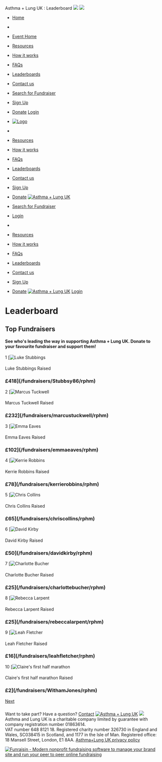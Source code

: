 
  
Asthma + Lung UK : Leaderboard
![](https://www.facebook.com/tr?id=512916012219561&ev=PageView&noscript=1)
![](https://www.facebook.com/tr?id=1918958468428357&ev=PageView&noscript=1)
* [Home](/)
* 
* [Event Home](https://join.aluk.org.uk/event/rphm/home)
* [Resources](https://join.aluk.org.uk/event/rphm/about-us)
* [How it works](https://join.aluk.org.uk/event/rphm/how-it-works)
* [FAQs](https://join.aluk.org.uk/event/rphm/faq)
* [Leaderboards](https://join.aluk.org.uk/event/rphm/leaderboard)
* [Contact us](https://join.aluk.org.uk/event/rphm/contact)
* [Search for Fundraiser](/event/rphm/sponsor)
* [Sign Up](/rphm-register-select)
* [Donate](https://join.aluk.org.uk/event/rphm/donate)
[Login](/login)
 
* [![Logo](https://d3g83p5zqy4ufy.cloudfront.net/bzmy0x588g5.png)](https://join.aluk.org.uk/event/rphm/home "Logo")
* 
* [Resources](https://join.aluk.org.uk/event/rphm/about-us)
* [How it works](https://join.aluk.org.uk/event/rphm/how-it-works)
* [FAQs](https://join.aluk.org.uk/event/rphm/faq)
* [Leaderboards](https://join.aluk.org.uk/event/rphm/leaderboard)
* [Contact us](https://join.aluk.org.uk/event/rphm/contact)
* [Sign Up](/rphm-register-select)
* [Donate](https://join.aluk.org.uk/event/rphm/donate)
[![Asthma + Lung UK](https://d3g83p5zqy4ufy.cloudfront.net/72xmx68coqw44.png)](/event/rphm/home)
* [Search for Fundraiser](/event/rphm/sponsor)
* [Login](/login)
* 
* [Resources](https://join.aluk.org.uk/event/rphm/about-us)
* [How it works](https://join.aluk.org.uk/event/rphm/how-it-works)
* [FAQs](https://join.aluk.org.uk/event/rphm/faq)
* [Leaderboards](https://join.aluk.org.uk/event/rphm/leaderboard)
* [Contact us](https://join.aluk.org.uk/event/rphm/contact)
* [Sign Up](/rphm-register-select)
* [Donate](https://join.aluk.org.uk/event/rphm/donate)
[![Asthma + Lung UK](https://d3g83p5zqy4ufy.cloudfront.net/5fqbjnyqv9wcws8g.png)](/event/rphm/home)
[Login](#)
# Leaderboard
## Top Fundraisers
#### See who's leading the way in supporting Asthma + Lung UK. Donate to your favourite fundraiser and support them!
1
[![Luke Stubbings](https://d3g83p5zqy4ufy.cloudfront.net/b58d0c3f3110ff9b658c0d33784533da.jpg)
#### 
Luke Stubbings
Raised
### £418](/fundraisers/Stubbsy86/rphm)
2
[![Marcus Tuckwell](https://d3g83p5zqy4ufy.cloudfront.net/5fu5ic9sb0tf.png)
#### 
Marcus Tuckwell
Raised
### £232](/fundraisers/marcustuckwell/rphm)
3
[![Emma Eaves](https://d3g83p5zqy4ufy.cloudfront.net/a8bb2995a2a512919d57259abb1a01d5.jpg)
#### 
Emma Eaves
Raised
### £102](/fundraisers/emmaeaves/rphm)
4
[![Kerrie Robbins](https://d3g83p5zqy4ufy.cloudfront.net/68964cbe67ef90992f3b4ee5e4a7416d.jpg)
#### 
Kerrie Robbins
Raised
### £78](/fundraisers/kerrierobbins/rphm)
5
[![Chris Collins](https://d3g83p5zqy4ufy.cloudfront.net/7314858bf818d5a366a703fea06e4a57.jpg)
#### 
Chris Collins
Raised
### £65](/fundraisers/chriscollins/rphm)
6
[![David Kirby](https://d3g83p5zqy4ufy.cloudfront.net/5fu5ic9sb0tf.png)
#### 
David Kirby
Raised
### £50](/fundraisers/davidkirby/rphm)
7
[![Charlotte Bucher](https://d3g83p5zqy4ufy.cloudfront.net/5fu5ic9sb0tf.png)
#### 
Charlotte Bucher
Raised
### £25](/fundraisers/charlottebucher/rphm)
8
[![Rebecca Larpent](https://d3g83p5zqy4ufy.cloudfront.net/65064da2853b9191ae125435d5ee6192.jpg)
#### 
Rebecca Larpent
Raised
### £25](/fundraisers/rebeccalarpent/rphm)
9
[![Leah Fletcher](https://d3g83p5zqy4ufy.cloudfront.net/a8bba439c5d78bd0f1a105177e738a1b.jpg)
#### 
Leah Fletcher
Raised
### £16](/fundraisers/leahfletcher/rphm)
10
[![Claire's first half marathon](https://d3g83p5zqy4ufy.cloudfront.net/4138392e5c524621aedc33e8278405ad.jpg)
#### 
Claire's first half marathon
Raised
### £2](/fundraisers/WithamJones/rphm)
[Next](https://join.aluk.org.uk/event/rphm/leaderboard?offset=10)
### 
 Want to take part? Have a question?
[Contact](https://join.aluk.org.uk/event/clean-air-champions/contact)
[![Asthma + Lung UK](https://d3g83p5zqy4ufy.cloudfront.net/72xmx68coqw44.png)](/event/rphm/home)
![](https://d3g83p5zqy4ufy.cloudfront.net/30b844a89e9baa5c870ee53f1015abdc.png)
Asthma and Lung UK is a charitable company limited by guarantee with company registration number 01863614.  
VAT number 648 ‍8121 18. Registered charity number 326730 in England and Wales, SC038415 in Scotland, and 1177 in the Isle of Man.
Registered office: 18 Mansell Street, London, E1 8AA.
[Asthma+Lung UK privacy policy](https://www.asthmaandlung.org.uk/policies/) 
 
[![Funraisin - Modern nonprofit fundraising software to manage your brand site and run your peer to peer online fundraising](https://d3g83p5zqy4ufy.cloudfront.net/fbq819pscgocgsg.svg)](http://www.funraisin.co?utm_medium=customer&utm_source=Asthma+%2B+Lung+UK)
